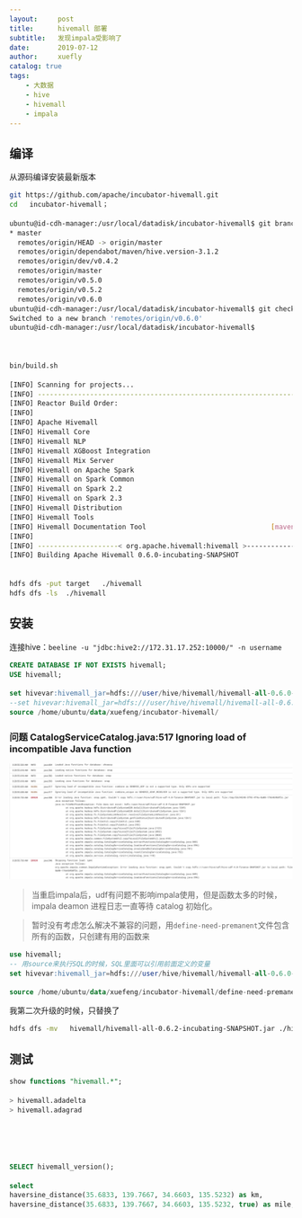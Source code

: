 ```yaml
---
layout:     post
title:      hivemall 部署
subtitle:   发现impala受影响了
date:       2019-07-12
author:     xuefly
catalog: true
tags:
    - 大数据
    - hive
    - hivemall
    - impala
---
```


## 编译
从源码编译安装最新版本
``` sh
git https://github.com/apache/incubator-hivemall.git
cd   incubator-hivemall；

ubuntu@id-cdh-manager:/usr/local/datadisk/incubator-hivemall$ git branch -a
* master
  remotes/origin/HEAD -> origin/master
  remotes/origin/dependabot/maven/hive.version-3.1.2
  remotes/origin/dev/v0.4.2
  remotes/origin/master
  remotes/origin/v0.5.0
  remotes/origin/v0.5.2
  remotes/origin/v0.6.0
ubuntu@id-cdh-manager:/usr/local/datadisk/incubator-hivemall$ git checkout -b   remotes/origin/v0.6.0
Switched to a new branch 'remotes/origin/v0.6.0'
ubuntu@id-cdh-manager:/usr/local/datadisk/incubator-hivemall$



bin/build.sh

[INFO] Scanning for projects...
[INFO] ------------------------------------------------------------------------
[INFO] Reactor Build Order:
[INFO]
[INFO] Apache Hivemall                                                    [pom]
[INFO] Hivemall Core                                                      [jar]
[INFO] Hivemall NLP                                                       [jar]
[INFO] Hivemall XGBoost Integration                                       [jar]
[INFO] Hivemall Mix Server                                                [jar]
[INFO] Hivemall on Apache Spark                                           [pom]
[INFO] Hivemall on Spark Common                                           [jar]
[INFO] Hivemall on Spark 2.2                                              [jar]
[INFO] Hivemall on Spark 2.3                                              [jar]
[INFO] Hivemall Distribution                                              [jar]
[INFO] Hivemall Tools                                                     [pom]
[INFO] Hivemall Documentation Tool                               [maven-plugin]
[INFO]
[INFO] --------------------< org.apache.hivemall:hivemall >--------------------
[INFO] Building Apache Hivemall 0.6.0-incubating-SNAPSHOT                [1/12]


hdfs dfs -put target   ./hivemall
hdfs dfs -ls  ./hivemall
```

##  安装
连接hive：`beeline -u "jdbc:hive2://172.31.17.252:10000/" -n username`

``` sql
CREATE DATABASE IF NOT EXISTS hivemall;
USE hivemall;

set hivevar:hivemall_jar=hdfs:///user/hive/hivemall/hivemall-all-0.6.0-incubating-SNAPSHOT.jar
--set hivevar:hivemall_jar=hdfs:///user/hive/hivemall/hivemall-all-0.6.2-incubating-SNAPSHOT.jar
source /home/ubuntu/data/xuefeng/incubator-hivemall/

```


### 问题 CatalogServiceCatalog.java:517 Ignoring load of incompatible Java function


![CatalogServiceCatalog.java:517 Ignoring load of incompatible Java function](https://raw.githubusercontent.com/silvermissile/silvermissile.github.io/master/img/post/2019-07-12-Gpzcax.png)
>当重启impala后，udf有问题不影响impala使用，但是函数太多的时候，impala deamon 进程日志一直等待 catalog 初始化。

> 暂时没有考虑怎么解决不兼容的问题，用`define-need-premanent`文件包含所有的函数，只创建有用的函数来

``` sql
use hivemall;
-- 用source来执行SQL的时候，SQL里面可以引用前面定义的变量
set hivevar:hivemall_jar=hdfs:///user/hive/hivemall/hivemall-all-0.6.0-incubating-SNAPSHOT.jar;

source /home/ubuntu/data/xuefeng/incubator-hivemall/define-need-premanent.hive;
```

我第二次升级的时候，只替换了
``` sh
hdfs dfs -mv   hivemall/hivemall-all-0.6.2-incubating-SNAPSHOT.jar ./hivemall/hivemall-all-0.6.0-incubating-SNAPSHOT.jar
```

## 测试
``` sql
show functions "hivemall.*";

> hivemall.adadelta
> hivemall.adagrad





SELECT hivemall_version();

select
haversine_distance(35.6833, 139.7667, 34.6603, 135.5232) as km,
haversine_distance(35.6833, 139.7667, 34.6603, 135.5232, true) as mile;
```
